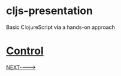 # cljs-presentation
Basic ClojureScript via a hands-on approach

# [Control](https://github.com/wallclockbuilder/cljs-presentation/blob/master/15_control/15_control.cljs)

[NEXT---->](https://github.com/wallclockbuilder/cljs-presentation)
